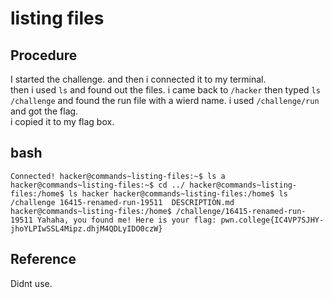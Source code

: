 # listing files

## Procedure 
I started the challenge. and then i connected it to my terminal.<br>
then i used `ls` and found out the files. i came back to `/hacker` then typed `ls /challenge` and found the run file with a wierd name. i used `/challenge/run` and got the flag.<br>
i copied it to my flag box.
## bash
`Connected!
hacker@commands~listing-files:~$ ls
a
hacker@commands~listing-files:~$ cd ../
hacker@commands~listing-files:/home$ ls
hacker
hacker@commands~listing-files:/home$ ls /challenge
16415-renamed-run-19511  DESCRIPTION.md
hacker@commands~listing-files:/home$ /challenge/16415-renamed-run-19511
Yahaha, you found me! Here is your flag:
pwn.college{IC4VP7SJHY-jhoYLPIwSSL4Mipz.dhjM4QDLyIDO0czW}`

## Reference
Didnt use.
